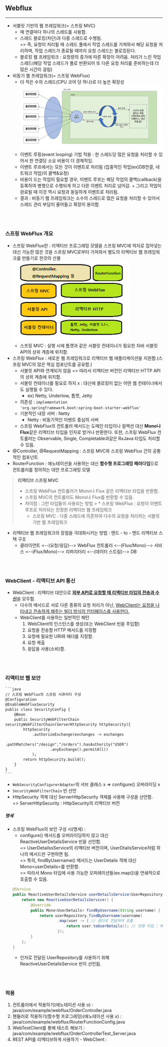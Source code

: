 ## Webflux
<hr/>

* 서블릿 기반의 웹 프레임워크(= 스프링 MVC)
    * 매 연결마다 하나의 스레드를 사용함.
    * 스레드 블로킹(차단)과 다중 스레드로 수행됨.<br/>
    => 즉, 요청이 처리될 때 스레드 풀에서 작업 스레드를 가져와서 해당 요청을 처리하며, 작업 스레드가 종료될 때까지 요청 스레드는 블로킹된다.
    * 블로킹 웹 프레임워크 : 요청량의 증가에 따른 확장이 어려움. 처리가 느린 작업 스레드(해당 작업 스레드가 풀로 반환되어 또 다른 요청 처리를 준비하는데 더 많은 시간이 걸림)
* 비동기 웹 프레임워크(= 스프링 WebFlux)
    * 더 적은 수의 스레드(CPU 코어 당 하나)로 더 높은 확장성
    ![img_1.png](img_1.png)
    * 이벤트 루핑(event looping) 기법 적용 : 한 스레드당 많은 요청을 처리할 수 있어서 한 연결당 소요 비용이 더 경제적임.
    * 이벤트 루프에서는 모든 것이 이벤트로 처리됨 (집중적인 작업(ex)DB연결, 네트워크 작업)의 콜백&요청)
    * 비용이 드는 작업이 필요할 경우, 이벤트 루프는 해당 작업의 콜백(callback)을 등록하여 병행으로 수행되게 하고 다른 이벤트 처리로 넘어감. + 그리고 작업이 완료될 때 이것 역시 요청과 동일하게 이벤트로 처리됨.
    * 결과 : 비동기 웹 프레임워크는 소수의 스레드로 많은 요청을 처리할 수 있어서 스레드 관리 부담이 줄어들고 확장이 용이함.

<br/><br/>

### 스프링 WebFlux 개요
* 스프링 WebFlux란 : 리액티브 프로그래밍 모델을 스프링 MVC에 억지로 집어넣는 대신 가능한 많은 것을 스프링 MVC로부터 가져와서 별도의 리액티브 웹 프레임워크를 만들기로 한것의 산물
![img.png](img.png)
    * 스프링 MVC : 실행 시에 톰캣과 같은 서블릿 컨테이너가 필요한 자바 서블릿 API의 상위 계층에 위치함.
* 스프링 WebFlux : 새로운 웹 프레임워크로 리액티브 웹 애플리케이션을 지원함.(스프링 MVC의 많은 핵심 컴포넌트를 공유함.)
    * 서블릿 API와 연계되지 않음 => 따라서 리액티브 버전인 리액티브 HTTP API의 상위 계층에 위치함.
    * 서블릿 컨테이너를 필요로 하지 x : 대신에 블로킹이 없는 어떤 웹 컨테이너에서도 실행될 수 있다.
        * ex) Netty, Undertow, 톰캣, Jetty
    * 의존성 : <code>implementation 'org.springframework.boot:spring-boot-starter-webflux'</code>
    * 기본적인 내장 서버 : Netty
        * Netty : 비동기적인 이벤트 중심의 서버
    * 스프링 WebFlux의 컨트롤러 메서드는 도메인 타입이나 컬렉션 대신 **Mono나 Flux**같은 리액티브 타입을 인자로 받거나 반환한다. 또한, 스프링 WebFlux 컨트롤러는 Observable, Single, Completable과같은 RxJava 타입도 처리할 수 있음.
* @Controller, @RequestMapping : 스프링 MVC와 스프링 WebFlux 간의 공통적인 컴포넌트
* RouterFunction : 애노테이션을 사용하는 대신 **함수형 프로그래밍 패러다임**으로 컨트롤러를 정의하는 대안 프로그래밍 모델
> **리액티브 스프링 MVC**
> * 스프링 WebFlux 컨트롤러가 Mono나 Flux 같은 리액티브 타입을 반환함.
> * 스프링 MVC의 컨트롤러도 Mono나 Flux를 반환할 수 있음.
> * 차이점 : 그런 타입들이 사용되는 방법
    >   * 스프링 WebFlux : 요청이 이벤트 루프로 처리되는 진정한 리액티브 웹 프레임워크
>   * 스프링 MVC : 다중 스레드에 의존하여 다수의 요청을 처리하는 서블릿 기반 웹 프레임워크

* 리액티브 웹 프레임워크의 장점을 극대화시키는 방법 : 엔드 - to - 엔드 리액티브 스택 구조
    * 클라이언트 <--(요청/응답)--> WebFlux 컨트롤러 <--(Flux/Mono)--> 서비스 <--(Flux/Mono)--> 리퍼지터리 <--(데이터 스트림)--> DB

<br/><br/>

### WebClient - 리액티브 API 통신
* WebClient : 리액티브 대안으로 <u>**외부 API로 요청할 때 리액티브 타입의 전송과 수신**</u>을 모두함.
    * 다수의 메서드로 서로 다른 종류의 요청 처리가 아닌, <u>WebClient는 요청을 나타내고 전송하게 해주는 빌더 방식의 인터페이스를 사용한다.</u>
    * WebClient를 사용하는 일반적인 패턴
        1. WebClient의 인스턴스를 생성(또는 WebClient 빈을 주입함)
        2. 요청을 전송할 HTTP 메서드를 지정함
        3. 요청에 필요한 URI와 헤더를 지정함.
        4. 요청 제출
        5. 응답을 사용(소비)함.

<br/><br/>
### 리액티브 웹 보안
    ```java
    // 스프링 WebFlux의 스프링 시큐리티 구성
    @Configuration
    @EnableWebFluxSecurity
    public class SecurityConfig {
        @Bean
        public SecurityWebFilterChain securityWebFilterChain(ServerHttpSecurity httpSecurity){
            httpSecurity
                .authorizeExchange(exchanges -> exchanges
                        .pathMatchers("/design","/orders").hasAuthority("USER")
                        .anyExchange().permitAll()
                );
            return httpSecurity.build();
        }
    }
    ```
* <code>WebSecurityConfigurerAdapter</code>의 서브 클래스 x => configure() 오버라이딩 x
* <code>SecurityWebFilterChain</code> 빈 선언
* HttpSecurity 객체 대신 ServerHttpSecurity 객체를 사용해 구성을 선언함.<br/>
  => ServerHttpSecurity : HttpSecurity의 리액티브 버전

##### 명세
* 스프링 WebFlux의 보안 구성 시(명세) :
    * configure() 메서드를 오버라이딩하지 않고 대신 ReactiveUserDetailsService 빈을 선언함. <br/>
      => UserDetailssService의 리액티브 버전이며, UserDtailsService처럼 하나의 메서드만 구현하면 됨. <br/>
      => 특히, findByUsername() 메서드는 UserDetails 객체 대신 Mono&lt;userDetails&gt;를 반환함. <br/>
      => 따라서 Mono 타입에 사용 가능한 오퍼레이션들(ex.map())을 연쇄적으로 호출할 수 있음.
    ```java
    @Service
    public ReactiveUserDetailsService userDetailsService(UserRepository userRepository){
        return new ReactiveUserDetailsService() {
            @Override
            public Mono<UserDetails> findByUsername(String username) {
                return userRepository.findByUsername(username)
                        .map(user -> { // 람다로 전달하여 호출
                            return user.toUserDetails(); // 반환 타입 : Mono<UserDetails>
                        });
            }
        };
    }
    ```
    * 인자로 전달된 UserRepository를 사용하기 위해 ReactiveUserDetailsService 빈이 선언됨.

<br/><br/>

### 적용
1. 컨트롤러에서 적용하기(애노테이션 사용 o) : java/com/example/webflux/OrderController.java
2. 핸들러로 적용하기(함수형 프로그래밍)(애노테이션 사용 x) : java/com/example/webflux/RouterFunctionConfig.java
3. WebTestClient를 통해 테스트 해보기 : java/com/example/webflux/OrderControllerTest_Server.java
4. REST API를 리액티브하게 사용하기 - WebClient : 